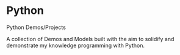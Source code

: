 # Python
Python Demos/Projects

A collection of Demos and Models built with the aim to solidify and demonstrate my knowledge programming with Python.
